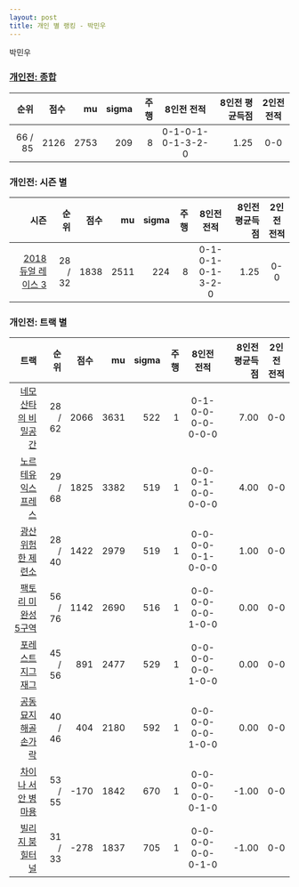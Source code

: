 ```yaml
---
layout: post
title: 개인 별 랭킹 - 박민우
---
```


박민우

### [개인전: 종합](../singles-full)

| 순위 | 점수 | mu | sigma | 주행 | 8인전 전적 | 8인전 평균득점 | 2인전 전적 |
|---:|---:|---:|---:|---:|:---:|---:|:---:|
| 66 / 85 | 2126 | 2753 | 209 | 8 | 0-1-0-1-0-1-3-2-0 | 1.25 | 0-0 |

### 개인전: 시즌 별

| 시즌 | 순위 | 점수 | mu | sigma | 주행 | 8인전 전적 | 8인전 평균득점 | 2인전 전적 |
|---:|---:|---:|---:|---:|---:|:---:|---:|:---:|
| [2018 듀얼 레이스 3](../singles-s2018_1) | 28 / 32 | 1838 | 2511 | 224 | 8 |  0-1-0-1-0-1-3-2-0 | 1.25 | 0-0 |

### 개인전: 트랙 별

| 트랙 | 순위 | 점수 | mu | sigma | 주행 | 8인전 전적 | 8인전 평균득점 | 2인전 전적 |
|---:|---:|---:|---:|---:|---:|:---:|---:|:---:|
| [네모 산타의 비밀공간](../santa) | 28 / 62 | 2066 | 3631 | 522 | 1 | 0-1-0-0-0-0-0-0-0 | 7.00 | 0-0 |
| [노르테유 익스프레스](../noex) | 29 / 68 | 1825 | 3382 | 519 | 1 | 0-0-0-1-0-0-0-0-0 | 4.00 | 0-0 |
| [광산 위험한 제련소](../jeryeonso) | 28 / 40 | 1422 | 2979 | 519 | 1 | 0-0-0-0-0-1-0-0-0 | 1.00 | 0-0 |
| [팩토리 미완성 5구역](../district5) | 56 / 76 | 1142 | 2690 | 516 | 1 | 0-0-0-0-0-0-1-0-0 | 0.00 | 0-0 |
| [포레스트 지그재그](../zigzag) | 45 / 56 | 891 | 2477 | 529 | 1 | 0-0-0-0-0-0-1-0-0 | 0.00 | 0-0 |
| [공동묘지 해골 손가락](../haeson) | 40 / 46 | 404 | 2180 | 592 | 1 | 0-0-0-0-0-0-1-0-0 | 0.00 | 0-0 |
| [차이나 서안 병마용](../byeongma) | 53 / 55 | -170 | 1842 | 670 | 1 | 0-0-0-0-0-0-0-1-0 | -1.00 | 0-0 |
| [빌리지 붐힐터널](../boomhill) | 31 / 33 | -278 | 1837 | 705 | 1 | 0-0-0-0-0-0-0-1-0 | -1.00 | 0-0 |
